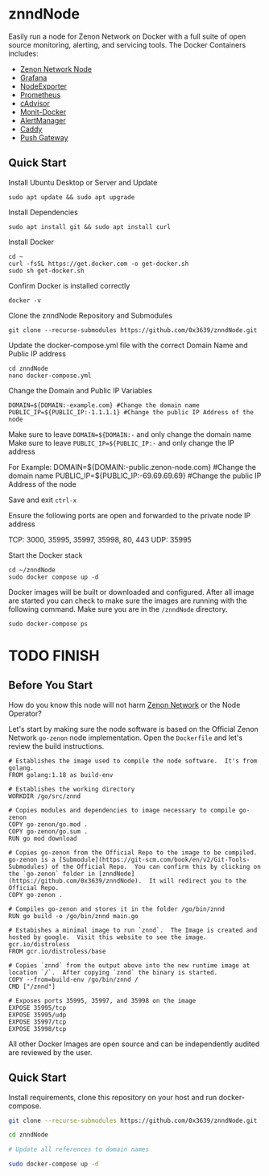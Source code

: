 # znndNode

Easily run a node for Zenon Network on Docker with a full suite of open source monitoring, alerting, and servicing tools. The Docker Containers includes:
* [Zenon Network Node](https://github.com/zenon-network/go-zenon)
* [Grafana](http://grafana.org/)
* [NodeExporter](https://github.com/prometheus/node_exporter)
* [Prometheus](https://prometheus.io/)
* [cAdvisor](https://github.com/google/cadvisor)
* [Monit-Docker](https://github.com/decryptus/monit-docker)
* [AlertManager](https://github.com/prometheus/alertmanager)
* [Caddy](https://hub.docker.com/_/caddy)
* [Push Gateway](https://prometheus.io/docs/practices/pushing/)

## Quick Start

Install Ubuntu Desktop or Server and Update
```
sudo apt update && sudo apt upgrade
```

Install Dependencies
```
sudo apt install git && sudo apt install curl
```

Install Docker
```
cd ~
curl -fsSL https://get.docker.com -o get-docker.sh
sudo sh get-docker.sh
```

Confirm Docker is installed correctly
```
docker -v
```

Clone the znndNode Repository and Submodules
```
git clone --recurse-submodules https://github.com/0x3639/znndNode.git
```

Update the docker-compose.yml file with the correct Domain Name and Public IP address
```
cd znndNode
nano docker-compose.yml
```

Change the Domain and Public IP Variables
```
DOMAIN=${DOMAIN:-example.com} #Change the domain name
PUBLIC_IP=${PUBLIC_IP:-1.1.1.1} #Change the public IP Address of the node
```
Make sure to leave `DOMAIN=${DOMAIN:-` and only change the domain name
Make sure to leave `PUBLIC_IP=${PUBLIC_IP:-` and only change the IP address

For Example:
DOMAIN=${DOMAIN:-public.zenon-node.com} #Change the domain name
PUBLIC_IP=${PUBLIC_IP:-69.69.69.69} #Change the public IP Address of the node

Save and exit `ctrl-x`

Ensure the following ports are open and forwarded to the private node IP address

TCP: 3000, 35995, 35997, 35998, 80, 443
UDP: 35995

Start the Docker stack
```
cd ~/znndNode
sudo docker compose up -d
```

Docker images will be built or downloaded and configured.  After all image are started you can check to make sure the images are running with the following command. Make sure you are in the `/znndNode` directory.

```
sudo docker-compose ps
```


# TODO FINISH

## Before You Start
How do you know this node will not harm [Zenon Network](https://zenon.network) or the Node Operator?

Let's start by making sure the node software is based on the Official Zenon Network `go-zenon` node implementation. Open the `Dockerfile` and let's review the build instructions.  

```
# Establishes the image used to compile the node software.  It's from golang.
FROM golang:1.18 as build-env 

# Establishes the working directory
WORKDIR /go/src/znnd 

# Copies modules and dependencies to image necessary to compile go-zenon
COPY go-zenon/go.mod .
COPY go-zenon/go.sum .
RUN go mod download

# Copies go-zenon from the Official Repo to the image to be compiled.  go-zenon is a [Submodule](https://git-scm.com/book/en/v2/Git-Tools-Submodules) of the Official Repo.  You can confirm this by clicking on the `go-zenon` folder in [znndNode](https://github.com/0x3639/znndNode).  It will redirect you to the Official Repo.
COPY go-zenon .

# Compiles go-zenon and stores it in the folder /go/bin/znnd
RUN go build -o /go/bin/znnd main.go

# Estabishes a minimal image to run `znnd`.  The Image is created and hosted by google.  Visit this website to see the image.  gcr.io/distroless
FROM gcr.io/distroless/base

# Copies `znnd` from the output above into the new runtime image at location `/`.  After copying `znnd` the binary is started.
COPY --from=build-env /go/bin/znnd /
CMD ["/znnd"]

# Exposes ports 35995, 35997, and 35998 on the image
EXPOSE 35995/tcp
EXPOSE 35995/udp
EXPOSE 35997/tcp
EXPOSE 35998/tcp
```

All other Docker Images are open source and can be independently audited are reviewed by the user.

## Quick Start

Install requirements, clone this repository on your host and run docker-compose.

```bash
git clone --recurse-submodules https://github.com/0x3639/znndNode.git

cd znndNode

# Update all references to domain names

sudo docker-compose up -d
```
